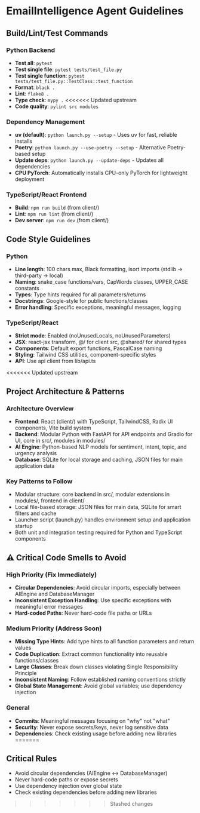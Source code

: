 # EmailIntelligence Agent Guidelines

## Build/Lint/Test Commands
### Python Backend
- **Test all**: `pytest`
- **Test single file**: `pytest tests/test_file.py`
- **Test single function**: `pytest tests/test_file.py::TestClass::test_function`
- **Format**: `black .`
- **Lint**: `flake8 .`
- **Type check**: `mypy .`
<<<<<<< Updated upstream
- **Code quality**: `pylint src modules`

### Dependency Management
- **uv (default)**: `python launch.py --setup` - Uses uv for fast, reliable installs
- **Poetry**: `python launch.py --use-poetry --setup` - Alternative Poetry-based setup
- **Update deps**: `python launch.py --update-deps` - Updates all dependencies
- **CPU PyTorch**: Automatically installs CPU-only PyTorch for lightweight deployment

### TypeScript/React Frontend
- **Build**: `npm run build` (from client/)
- **Lint**: `npm run lint` (from client/)
- **Dev server**: `npm run dev` (from client/)

## Code Style Guidelines
### Python
- **Line length**: 100 chars max, Black formatting, isort imports (stdlib → third-party → local)
- **Naming**: snake_case functions/vars, CapWords classes, UPPER_CASE constants
- **Types**: Type hints required for all parameters/returns
- **Docstrings**: Google-style for public functions/classes
- **Error handling**: Specific exceptions, meaningful messages, logging

### TypeScript/React
- **Strict mode**: Enabled (noUnusedLocals, noUnusedParameters)
- **JSX**: react-jsx transform, @/ for client src, @shared/ for shared types
- **Components**: Default export functions, PascalCase naming
- **Styling**: Tailwind CSS utilities, component-specific styles
- **API**: Use api client from lib/api.ts

<<<<<<< Updated upstream
## Project Architecture & Patterns

### Architecture Overview
- **Frontend**: React (client/) with TypeScript, TailwindCSS, Radix UI components, Vite build system
- **Backend**: Modular Python with FastAPI for API endpoints and Gradio for UI, core in src/, modules in modules/
- **AI Engine**: Python-based NLP models for sentiment, intent, topic, and urgency analysis
- **Database**: SQLite for local storage and caching, JSON files for main application data

### Key Patterns to Follow
- Modular structure: core backend in src/, modular extensions in modules/, frontend in client/
- Local file-based storage: JSON files for main data, SQLite for smart filters and cache
- Launcher script (launch.py) handles environment setup and application startup
- Both unit and integration testing required for Python and TypeScript components

## ⚠️ Critical Code Smells to Avoid

### High Priority (Fix Immediately)
- **Circular Dependencies**: Avoid circular imports, especially between AIEngine and DatabaseManager
- **Inconsistent Exception Handling**: Use specific exceptions with meaningful error messages
- **Hard-coded Paths**: Never hard-code file paths or URLs

### Medium Priority (Address Soon)
- **Missing Type Hints**: Add type hints to all function parameters and return values
- **Code Duplication**: Extract common functionality into reusable functions/classes
- **Large Classes**: Break down classes violating Single Responsibility Principle
- **Inconsistent Naming**: Follow established naming conventions strictly
- **Global State Management**: Avoid global variables; use dependency injection

### General
- **Commits**: Meaningful messages focusing on "why" not "what"
- **Security**: Never expose secrets/keys, never log sensitive data
- **Dependencies**: Check existing usage before adding new libraries
=======
## Critical Rules
- Avoid circular dependencies (AIEngine ↔ DatabaseManager)
- Never hard-code paths or expose secrets
- Use dependency injection over global state
- Check existing dependencies before adding new libraries
>>>>>>> Stashed changes
